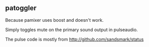 patoggler
---------

Because pamixer uses boost and doesn't work.

Simply toggles mute on the primary sound output in pulseaudio.

The pulse code is mostly from http://github.com/sandsmark/status

